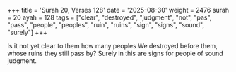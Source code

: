 +++
title = 'Surah 20, Verses 128'
date = '2025-08-30'
weight = 2476
surah = 20
ayah = 128
tags = ["clear", "destroyed", "judgment", "not", "pas", "pass", "people", "peoples", "ruin", "ruins", "sign", "signs", "sound", "surely"]
+++

Is it not yet clear to them how many peoples We destroyed before them, whose ruins they still pass by? Surely in this are signs for people of sound judgment.